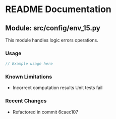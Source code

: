 # README Documentation

## Module: src/config/env_15.py

This module handles logic errors operations.

### Usage

```java
// Example usage here
```

### Known Limitations

- Incorrect computation results Unit tests fail

### Recent Changes

- Refactored in commit 6caec107
